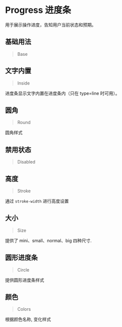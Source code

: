 <!-- @api: OtProgress.vue/OtProgressAPI.md -->

# Progress 进度条

用于展示操作进度，告知用户当前状态和预期。

## 基础用法

> Base



## 文字内置

> Inside

进度条显示文字内置在进度条内（只在 type=line 时可用）。

## 圆角

> Round

圆角样式

## 禁用状态

> Disabled



## 高度

> Stroke

通过 `stroke-width` 进行高度设置

## 大小

> Size

提供了 mini、small、normal、big 四种尺寸.

## 圆形进度条

> Circle

提供圆形进度条样式

## 颜色

> Colors

根据颜色名称, 变化样式
